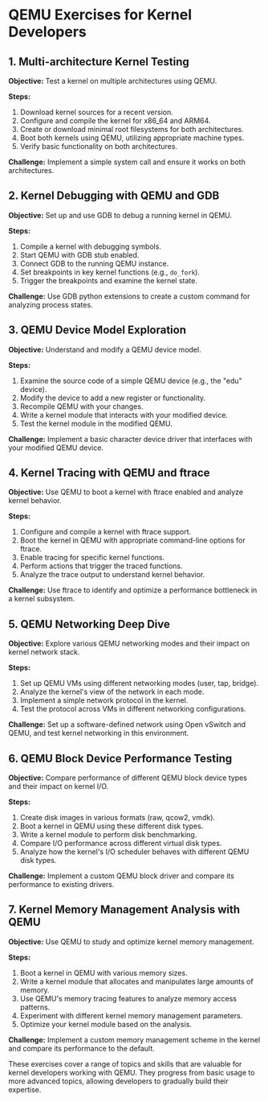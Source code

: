 # QEMU Exercises for Kernel Developers

## 1. Multi-architecture Kernel Testing

**Objective:** Test a kernel on multiple architectures using QEMU.

**Steps:**
1. Download kernel sources for a recent version.
2. Configure and compile the kernel for x86_64 and ARM64.
3. Create or download minimal root filesystems for both architectures.
4. Boot both kernels using QEMU, utilizing appropriate machine types.
5. Verify basic functionality on both architectures.

**Challenge:** Implement a simple system call and ensure it works on both architectures.

## 2. Kernel Debugging with QEMU and GDB

**Objective:** Set up and use GDB to debug a running kernel in QEMU.

**Steps:**
1. Compile a kernel with debugging symbols.
2. Start QEMU with GDB stub enabled.
3. Connect GDB to the running QEMU instance.
4. Set breakpoints in key kernel functions (e.g., `do_fork`).
5. Trigger the breakpoints and examine the kernel state.

**Challenge:** Use GDB python extensions to create a custom command for analyzing process states.

## 3. QEMU Device Model Exploration

**Objective:** Understand and modify a QEMU device model.

**Steps:**
1. Examine the source code of a simple QEMU device (e.g., the "edu" device).
2. Modify the device to add a new register or functionality.
3. Recompile QEMU with your changes.
4. Write a kernel module that interacts with your modified device.
5. Test the kernel module in the modified QEMU.

**Challenge:** Implement a basic character device driver that interfaces with your modified QEMU device.

## 4. Kernel Tracing with QEMU and ftrace

**Objective:** Use QEMU to boot a kernel with ftrace enabled and analyze kernel behavior.

**Steps:**
1. Configure and compile a kernel with ftrace support.
2. Boot the kernel in QEMU with appropriate command-line options for ftrace.
3. Enable tracing for specific kernel functions.
4. Perform actions that trigger the traced functions.
5. Analyze the trace output to understand kernel behavior.

**Challenge:** Use ftrace to identify and optimize a performance bottleneck in a kernel subsystem.

## 5. QEMU Networking Deep Dive

**Objective:** Explore various QEMU networking modes and their impact on kernel network stack.

**Steps:**
1. Set up QEMU VMs using different networking modes (user, tap, bridge).
2. Analyze the kernel's view of the network in each mode.
3. Implement a simple network protocol in the kernel.
4. Test the protocol across VMs in different networking configurations.

**Challenge:** Set up a software-defined network using Open vSwitch and QEMU, and test kernel networking in this environment.

## 6. QEMU Block Device Performance Testing

**Objective:** Compare performance of different QEMU block device types and their impact on kernel I/O.

**Steps:**
1. Create disk images in various formats (raw, qcow2, vmdk).
2. Boot a kernel in QEMU using these different disk types.
3. Write a kernel module to perform disk benchmarking.
4. Compare I/O performance across different virtual disk types.
5. Analyze how the kernel's I/O scheduler behaves with different QEMU disk types.

**Challenge:** Implement a custom QEMU block driver and compare its performance to existing drivers.

## 7. Kernel Memory Management Analysis with QEMU

**Objective:** Use QEMU to study and optimize kernel memory management.

**Steps:**
1. Boot a kernel in QEMU with various memory sizes.
2. Write a kernel module that allocates and manipulates large amounts of memory.
3. Use QEMU's memory tracing features to analyze memory access patterns.
4. Experiment with different kernel memory management parameters.
5. Optimize your kernel module based on the analysis.

**Challenge:** Implement a custom memory management scheme in the kernel and compare its performance to the default.

These exercises cover a range of topics and skills that are valuable for kernel developers working with QEMU. They progress from basic usage to more advanced topics, allowing developers to gradually build their expertise.
